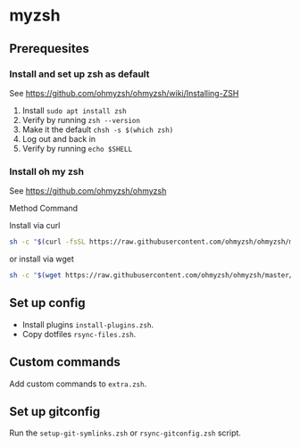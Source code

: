 # myzsh

## Prerequesites

### Install and set up zsh as default

See https://github.com/ohmyzsh/ohmyzsh/wiki/Installing-ZSH

1. Install `sudo apt install zsh`
1. Verify by running `zsh --version`
1. Make it the default `chsh -s $(which zsh)`
1. Log out and back in
1. Verify by running `echo $SHELL`


### Install oh my zsh
See https://github.com/ohmyzsh/ohmyzsh

Method	Command

Install via curl
```zsh
sh -c "$(curl -fsSL https://raw.githubusercontent.com/ohmyzsh/ohmyzsh/master/tools/install.sh)"
```

or install via wget
```zsh
sh -c "$(wget https://raw.githubusercontent.com/ohmyzsh/ohmyzsh/master/tools/install.sh -O -)"
```

## Set up config

- Install plugins `install-plugins.zsh`.
- Copy dotfiles `rsync-files.zsh`.

## Custom commands

Add custom commands to `extra.zsh`.

## Set up gitconfig

Run the `setup-git-symlinks.zsh` or `rsync-gitconfig.zsh` script.
